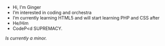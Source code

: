 -  Hi, I’m Ginger 
-  I’m interested in coding and orchestra 
-  I’m currently learning HTML5 and will start learning PHP and CSS after 
-  He/Him 
-  CodeP<d SUPREMACY. 

*Is currently a minor.*
